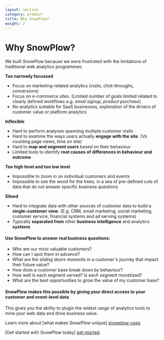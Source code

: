 ```yaml
---
layout: section
category: product
title: Why SnowPlow?
weight: 2
---
```


# Why SnowPlow?

We built SnowPlow because we were frustrated with the limitations of traditional web analytics programmes:

**Too narrowly focussed**

* Focus on marketing-related analytics (visits, click-throughs, conversions)
* Focus on e-commerce sites. (Limited number of goals limited related to clearly defined workflows e.g. *email signup*, *product purchase*)
* No analytics suitable for SaaS businesses, exploration of the drivers of customer value or platform analytics

**Inflexible**

* Hard to perform analyses spanning multiple customer visits
* Hard to examine the ways users actually **engage with the site**. (Vs counting page views, time on site)
* Hard to **map and segment users** based on their behaviour
* Limited tools to identify **root causes of differences in behaviour and outcome**

**Too high level and too low level**

* Impossible to zoom in on individual customers and events
* Impossible to see the wood for the trees, in a sea of pre-defined cuts of data that do not answer specific business questions

**Siloed**

* Hard to integrate data with other sources of customer data to build a **single-customer view**. (E.g. CRM, email marketing, social marketing, customer service, financial systems and ad serving systems)
* Typically **separated from** other **business intelligence** and analytics **systems**

#### Use SnowPlow to answer real business questions:

* Who are our most valuable customers?
* How can I spot them in advance?
* What are the *sliding doors* moments in a customer's journey that impact their future value?
* How does a customer base break down by behaviour?
* How well is each segment served? Is each segment monetized?
* What are the best opportunities to grow the value of my customer base? 

#### SnowPlow makes this possible by giving your direct access to your customer and event-level data

This gives you the ability to plugin the widest range of analytics tools to mine your web data and drive business value.

Learn more about [what makes SnowPlow unique] [snowplow-usps]	

[Get started with SnowPlow today] [get-started].

[google-analytics]: http://www.google.com/analytics/
[mixpanel]: https://mixpanel.com/
[omniture]: http://www.omniture.com/en/products/analytics/
[snowplow-usps]: snowplow-usps.html
[get-started]: get-started.html